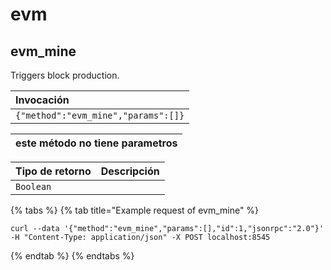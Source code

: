 # evm

## evm_mine

Triggers block production. 

| Invocación |
| :--- |
| `{"method":"evm_mine","params":[]}` |

| este método no tiene parametros  |
| :--- |

| Tipo de retorno | Descripción |
| :--- | :--- |
| `Boolean` |  |

{% tabs %}
{% tab title="Example request of evm_mine" %}
```
curl --data '{"method":"evm_mine","params":[],"id":1,"jsonrpc":"2.0"}' -H "Content-Type: application/json" -X POST localhost:8545
```
{% endtab %}
{% endtabs %}

